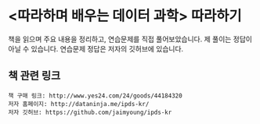 # <따라하며 배우는 데이터 과학> 따라하기 

책을 읽으며 주요 내용을 정리하고, 연습문제를 직접 풀어보았습니다. 제 풀이는 정답이 아닐 수 있습니다. 연습문제 정답은 저자의 깃허브에 있습니다. 


## 책 관련 링크
	책 구매 링크: http://www.yes24.com/24/goods/44184320 
	저자 홈페이지: http://dataninja.me/ipds-kr/
	저자 깃허브: https://github.com/jaimyoung/ipds-kr


